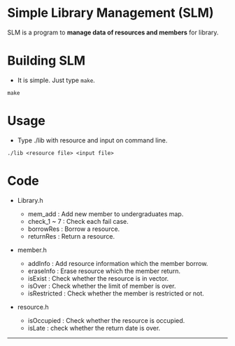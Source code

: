 # Simple Library Management (SLM)

SLM is a program to **manage data of resources and members** for library.

# Building SLM

* It is simple. Just type `make`.

```
make
```

# Usage

* Type ./lib with resource and input on command line.

```
./lib <resource file> <input file>
```

# Code

* Library.h
	* mem_add		: Add new member to undergraduates map.
	* check_1 ~ 7	: Check each fail case.
	* borrowRes		: Borrow a resource.
	* returnRes		: Return a resource.

* member.h
	* addInfo		: Add resource information which the member borrow.
	* eraseInfo		: Erase resource which the member return.
	* isExist		: Check whether the resource is in vector.
	* isOver		: Check whether the limit of member is over.
	* isRestricted	: Check whether the member is restricted or not.

* resource.h
	* isOccupied	: Check whether the resource is occupied.
	* isLate		: check whether the return date is over.

---------------

